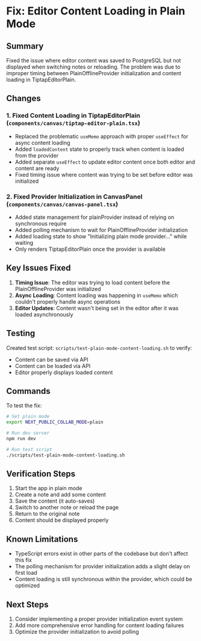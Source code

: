 # Fix: Editor Content Loading in Plain Mode

## Summary
Fixed the issue where editor content was saved to PostgreSQL but not displayed when switching notes or reloading. The problem was due to improper timing between PlainOfflineProvider initialization and content loading in TiptapEditorPlain.

## Changes

### 1. Fixed Content Loading in TiptapEditorPlain (`components/canvas/tiptap-editor-plain.tsx`)
- Replaced the problematic `useMemo` approach with proper `useEffect` for async content loading
- Added `loadedContent` state to properly track when content is loaded from the provider
- Added separate `useEffect` to update editor content once both editor and content are ready
- Fixed timing issue where content was trying to be set before editor was initialized

### 2. Fixed Provider Initialization in CanvasPanel (`components/canvas/canvas-panel.tsx`)
- Added state management for plainProvider instead of relying on synchronous require
- Added polling mechanism to wait for PlainOfflineProvider initialization
- Added loading state to show "Initializing plain mode provider..." while waiting
- Only renders TiptapEditorPlain once the provider is available

## Key Issues Fixed

1. **Timing Issue**: The editor was trying to load content before the PlainOfflineProvider was initialized
2. **Async Loading**: Content loading was happening in `useMemo` which couldn't properly handle async operations
3. **Editor Updates**: Content wasn't being set in the editor after it was loaded asynchronously

## Testing

Created test script: `scripts/test-plain-mode-content-loading.sh` to verify:
- Content can be saved via API
- Content can be loaded via API
- Editor properly displays loaded content

## Commands

To test the fix:
```bash
# Set plain mode
export NEXT_PUBLIC_COLLAB_MODE=plain

# Run dev server
npm run dev

# Run test script
./scripts/test-plain-mode-content-loading.sh
```

## Verification Steps

1. Start the app in plain mode
2. Create a note and add some content
3. Save the content (it auto-saves)
4. Switch to another note or reload the page
5. Return to the original note
6. Content should be displayed properly

## Known Limitations

- TypeScript errors exist in other parts of the codebase but don't affect this fix
- The polling mechanism for provider initialization adds a slight delay on first load
- Content loading is still synchronous within the provider, which could be optimized

## Next Steps

1. Consider implementing a proper provider initialization event system
2. Add more comprehensive error handling for content loading failures
3. Optimize the provider initialization to avoid polling